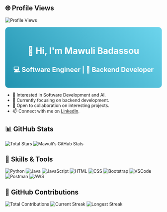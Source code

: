 <!-- Profile Views Section -->
## 🌐 Profile Views
![Profile Views](https://komarev.com/ghpvc/?username=MawuliB&color=blue&style=flat)

<!-- Header Section with Gradient Background -->
<div style="background: linear-gradient(45deg, #2193b0, #6dd5ed); padding: 20px; border-radius: 10px;">

  <!-- Header Text -->
  <h1 style="color: white; text-align: center;">👋 Hi, I'm Mawuli Badassou</h1>

  <!-- Subheader Text -->
  <h2 style="color: white; text-align: center;">💻 Software Engineer | 💾 Backend Developer</h2>

</div>

<!-- Introduction Section -->
- 👀 Interested in Software Development and AI.
- 🌱 Currently focusing on backend development.
- 💞 Open to collaboration on interesting projects.
- 📫 Connect with me on [LinkedIn](https://www.linkedin.com/in/mawuli-badassou-8a3021225/).

<!-- GitHub Stats Section -->
## 📊 GitHub Stats
![Total Stars](https://img.shields.io/github/stars/MawuliB?style=social)
![Mawuli's GitHub Stats](https://github-readme-stats.vercel.app/api?username=MawuliB&count_private=true&show_icons=true&hide=stars&theme=radical)

<!-- Skills Section -->
## 🔧 Skills & Tools
![Python](https://img.shields.io/badge/-Python-3776AB?style=flat&logo=python&logoColor=white)
![Java](https://img.shields.io/badge/-Java-007396?style=flat&logo=java&logoColor=white)
![JavaScript](https://img.shields.io/badge/-JavaScript-F7DF1E?style=flat&logo=javascript&logoColor=black)
![HTML](https://img.shields.io/badge/-HTML-E34F26?style=flat&logo=html5&logoColor=white)
![CSS](https://img.shields.io/badge/-CSS-1572B6?style=flat&logo=css3&logoColor=white)
![Bootstrap](https://img.shields.io/badge/-Bootstrap-563D7C?style=flat&logo=bootstrap&logoColor=white)
![VSCode](https://img.shields.io/badge/-VSCode-007ACC?style=flat&logo=visual-studio-code&logoColor=white)
![Postman](https://img.shields.io/badge/-Postman-FF6C37?style=flat&logo=postman&logoColor=white)
![AWS](https://img.shields.io/badge/-AWS-232F3E?style=flat&logo=amazon-aws&logoColor=white)

<!-- GitHub Contributions Section -->
## 🚀 GitHub Contributions
![Total Contributions](https://img.shields.io/github/commit-activity/m/MawuliB/MawuliB)
![Current Streak](https://img.shields.io/github/commit-activity/streak/MawuliB/MawuliB?&style=flat&logo=git&logoColor=white)
![Longest Streak](https://img.shields.io/github/commit-activity/streak/MawuliB/MawuliB?&style=flat&logo=git&logoColor=white)



<!-- Feel free to customize or add more sections as needed! -->
